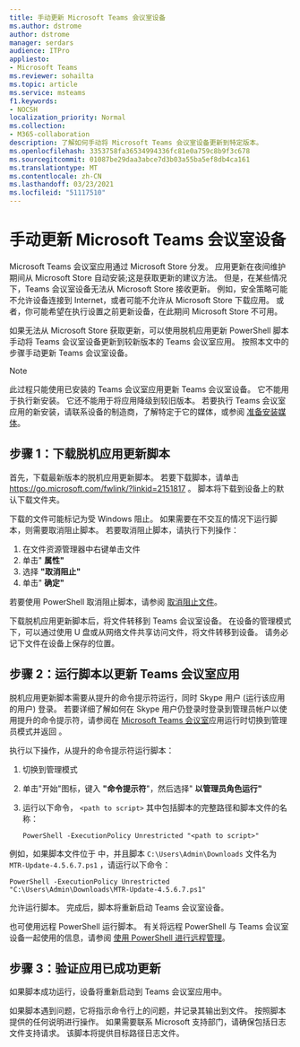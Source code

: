 ```yaml
---
title: 手动更新 Microsoft Teams 会议室设备
ms.author: dstrome
author: dstrome
manager: serdars
audience: ITPro
appliesto:
- Microsoft Teams
ms.reviewer: sohailta
ms.topic: article
ms.service: msteams
f1.keywords:
- NOCSH
localization_priority: Normal
ms.collection:
- M365-collaboration
description: 了解如何手动将 Microsoft Teams 会议室设备更新到特定版本。
ms.openlocfilehash: 3353758fa36534994336fc81e0a759c8b9f3c678
ms.sourcegitcommit: 01087be29daa3abce7d3b03a55ba5ef8db4ca161
ms.translationtype: MT
ms.contentlocale: zh-CN
ms.lasthandoff: 03/23/2021
ms.locfileid: "51117510"
---
```

# <a name="manually-update-a-microsoft-teams-rooms-device"></a>手动更新 Microsoft Teams 会议室设备

Microsoft Teams 会议室应用通过 Microsoft Store 分发。 应用更新在夜间维护期间从 Microsoft Store 自动安装;这是获取更新的建议方法。 但是，在某些情况下，Teams 会议室设备无法从 Microsoft Store 接收更新。 例如，安全策略可能不允许设备连接到 Internet，或者可能不允许从 Microsoft Store 下载应用。 或者，你可能希望在执行设置之前更新设备，在此期间 Microsoft Store 不可用。

如果无法从 Microsoft Store 获取更新，可以使用脱机应用更新 PowerShell 脚本手动将 Teams 会议室设备更新到较新版本的 Teams 会议室应用。 按照本文中的步骤手动更新 Teams 会议室设备。

> [!NOTE]
> 此过程只能使用已安装的 Teams 会议室应用更新 Teams 会议室设备。 它不能用于执行新安装。 它还不能用于将应用降级到较旧版本。 若要执行 Teams 会议室应用的新安装，请联系设备的制造商，了解特定于它的媒体，或参阅 [准备安装媒体](console.md#prepare-the-installation-media)。

## <a name="step-1-download-the-offline-app-update-script"></a>步骤 1：下载脱机应用更新脚本

首先，下载最新版本的脱机应用更新脚本。 若要下载脚本，请单击 <https://go.microsoft.com/fwlink/?linkid=2151817> 。 脚本将下载到设备上的默认下载文件夹。

下载的文件可能标记为受 Windows 阻止。 如果需要在不交互的情况下运行脚本，则需要取消阻止脚本。 若要取消阻止脚本，请执行下列操作：

1. 在文件资源管理器中右键单击文件
2. 单击" **属性"**
3. 选择 **"取消阻止"**
4. 单击" **确定"**

若要使用 PowerShell 取消阻止脚本，请参阅 [取消阻止文件](/powershell/module/microsoft.powershell.utility/unblock-file?view=powershell-7.1)。

下载脱机应用更新脚本后，将文件转移到 Teams 会议室设备。 在设备的管理模式下，可以通过使用 U 盘或从网络文件共享访问文件，将文件转移到设备。 请务必记下文件在设备上保存的位置。

## <a name="step-2-run-the-script-to-update-the-teams-rooms-app"></a>步骤 2：运行脚本以更新 Teams 会议室应用

脱机应用更新脚本需要从提升的命令提示符运行，同时 Skype 用户 (运行该应用的用户) 登录。 若要详细了解如何在 Skype 用户仍登录时登录到管理员帐户以使用提升的命令提示符，请参阅在 [Microsoft Teams 会议室](rooms-operations.md#switching-to-admin-mode-and-back-when-the-microsoft-teams-rooms-app-is-running)应用运行时切换到管理员模式并返回 。

执行以下操作，从提升的命令提示符运行脚本：

1. 切换到管理模式
2. 单击"开始"图标，键入 **"命令提示符**"，然后选择" **以管理员角色运行"**
3. 运行以下命令， `<path to script>` 其中包括脚本的完整路径和脚本文件的名称：

    ```console
    PowerShell -ExecutionPolicy Unrestricted "<path to script>"
    ```

例如，如果脚本文件位于 中，并且脚本 `C:\Users\Admin\Downloads` 文件名为 `MTR-Update-4.5.6.7.ps1` ，请运行以下命令：

```console
PowerShell -ExecutionPolicy Unrestricted "C:\Users\Admin\Downloads\MTR-Update-4.5.6.7.ps1"
```

允许运行脚本。 完成后，脚本将重新启动 Teams 会议室设备。

也可使用远程 PowerShell 运行脚本。 有关将远程 PowerShell 与 Teams 会议室设备一起使用的信息，请参阅 [使用 PowerShell 进行远程管理](rooms-operations.md#remote-management-using-powershell)。

## <a name="step-3-verify-the-app-has-been-updated-successfully"></a>步骤 3：验证应用已成功更新

如果脚本成功运行，设备将重新启动到 Teams 会议室应用中。

如果脚本遇到问题，它将指示命令行上的问题，并记录其输出到文件。 按照脚本提供的任何说明进行操作。 如果需要联系 Microsoft 支持部门，请确保包括日志文件支持请求。 该脚本将提供目标路径日志文件。